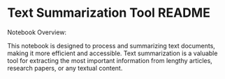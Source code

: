 # Text Summarization Tool README

Notebook Overview:

This notebook is designed to process and summarizing text documents, making it more efficient and accessible. Text summarization is a valuable tool for extracting the most important information from lengthy articles, research papers, or any textual content.
